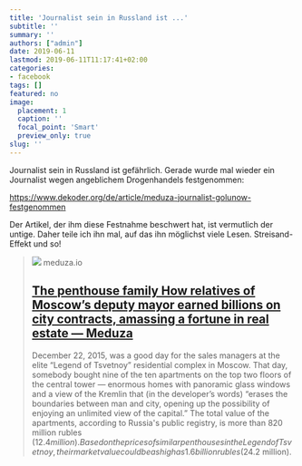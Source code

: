```yaml
---
title: 'Journalist sein in Russland ist ...'
subtitle: ''
summary: ''
authors: ["admin"]
date: 2019-06-11
lastmod: 2019-06-11T11:17:41+02:00
categories:
- facebook
tags: []
featured: no
image:
  placement: 1
  caption: ''
  focal_point: 'Smart'
  preview_only: true
slug: ''
---
```

Journalist sein in Russland ist gefährlich. Gerade wurde mal wieder ein Journalist wegen angeblichem Drogenhandels festgenommen: 

https://www.dekoder.org/de/article/meduza-journalist-golunow-festgenommen 

Der Artikel, der ihm diese Festnahme beschwert hat, ist vermutlich der untige. Daher teile ich ihn mal, auf das ihn möglichst viele Lesen. Streisand-Effekt und so!
> [![](https://meduza.io/imgly/share/1547919326/en/feature/2019/01/19/the-penthouse-family)](https://meduza.io/en/feature/2019/01/19/the-penthouse-family)
> meduza.io
> ## [The penthouse family How relatives of Moscow’s deputy mayor earned billions on city contracts, amassing a fortune in real estate — Meduza](https://meduza.io/en/feature/2019/01/19/the-penthouse-family)
>
>December 22, 2015, was a good day for the sales managers at the elite “Legend of Tsvetnoy” residential complex in Moscow. That day, somebody bought nine of the ten apartments on the top two floors of the central tower — enormous homes with panoramic glass windows and a view of the Kremlin that (in the developer’s words) “erases the boundaries between man and city, opening up the possibility of enjoying an unlimited view of the capital.” The total value of the apartments, according to Russia's public registry, is more than 820 million rubles ($12.4 million). Based on the prices of similar penthouses in the Legend of Tsvetnoy, their market value could be as high as 1.6 billion rubles ($24.2 million).

